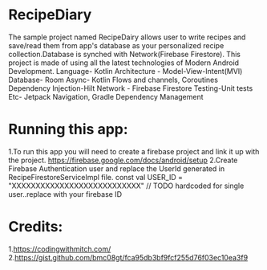 # RecipeDiary
The sample project named RecipeDairy allows user to write recipes and save/read them from app's database as your personalized recipe collection.Database is synched with Network(Firebase Firestore).
This project is made of using all the latest technologies of Modern Android Development.
​Language- Kotlin
​Architecture - Model-View-Intent(MVI)
​Database- Room
​Async- Kotlin Flows and channels, Coroutines
​Dependency Injection-Hilt
​Network - Firebase Firestore
​Testing-Unit tests
​Etc- Jetpack Navigation, Gradle Dependency Management

# Running this app:
1.To run this app you will need to create a firebase project and link it up with the project.
https://firebase.google.com/docs/android/setup
2.Create Firebase Authentication user and replace the UserId generated in RecipeFirestoreServiceImpl file.
 const val USER_ID =
            "XXXXXXXXXXXXXXXXXXXXXXXXXXX" // TODO hardcoded for single user..replace with your firebase ID
 
 
 # Credits:
 1.https://codingwithmitch.com/
 2.https://gist.github.com/bmc08gt/fca95db3bf9fcf255d76f03ec10ea3f9
            
